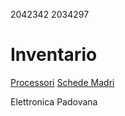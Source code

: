 2042342
2034297

# Inventario
[Processori](processori.md)
[Schede Madri](schede_madri.md)

Elettronica Padovana
